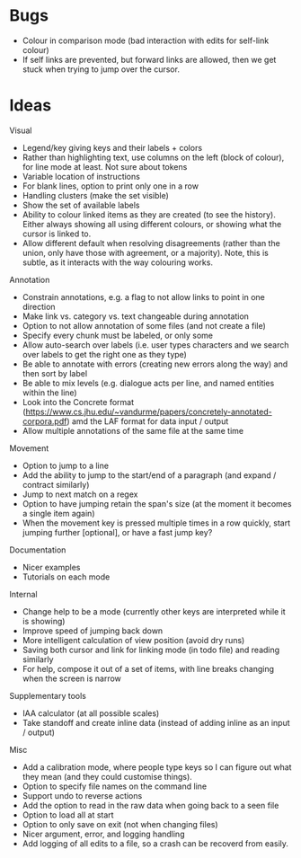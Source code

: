 # Bugs

- Colour in comparison mode (bad interaction with edits for self-link colour)
- If self links are prevented, but forward links are allowed, then we get stuck when trying to jump over the cursor.

# Ideas

Visual
- Legend/key giving keys and their labels + colors
- Rather than highlighting text, use columns on the left (block of colour), for line mode at least. Not sure about tokens
- Variable location of instructions
- For blank lines, option to print only one in a row
- Handling clusters (make the set visible)
- Show the set of available labels
- Ability to colour linked items as they are created (to see the history). Either always showing all using different colours, or showing what the cursor is linked to.
- Allow different default when resolving disagreements (rather than the union, only have those with agreement, or a majority). Note, this is subtle, as it interacts with the way colouring works.

Annotation
- Constrain annotations, e.g. a flag to not allow links to point in one direction
- Make link vs. category vs. text changeable during annotation
- Option to not allow annotation of some files (and not create a file)
- Specify every chunk must be labeled, or only some
- Allow auto-search over labels (i.e. user types characters and we search over labels to get the right one as they type)
- Be able to annotate with errors (creating new errors along the way) and then sort by label
- Be able to mix levels (e.g. dialogue acts per line, and named entities within the line)
- Look into the Concrete format (https://www.cs.jhu.edu/~vandurme/papers/concretely-annotated-corpora.pdf) amd the LAF format for data input / output
- Allow multiple annotations of the same file at the same time

Movement
- Option to jump to a line
- Add the ability to jump to the start/end of a paragraph (and expand / contract similarly)
- Jump to next match on a regex
- Option to have jumping retain the span's size (at the moment it becomes a single item again)
- When the movement key is pressed multiple times in a row quickly, start jumping further [optional], or have a fast jump key?

Documentation
- Nicer examples
- Tutorials on each mode

Internal
- Change help to be a mode (currently other keys are interpreted while it is showing)
- Improve speed of jumping back down
- More intelligent calculation of view position (avoid dry runs)
- Saving both cursor and link for linking mode (in todo file) and reading similarly
- For help, compose it out of a set of items, with line breaks changing when the screen is narrow

Supplementary tools
- IAA calculator (at all possible scales)
- Take standoff and create inline data (instead of adding inline as an input / output)

Misc
- Add a calibration mode, where people type keys so I can figure out what they mean (and they could customise things).
- Option to specify file names on the command line
- Support undo to reverse actions
- Add the option to read in the raw data when going back to a seen file
- Option to load all at start
- Option to only save on exit (not when changing files)
- Nicer argument, error, and logging handling
- Add logging of all edits to a file, so a crash can be recoverd from easily.
